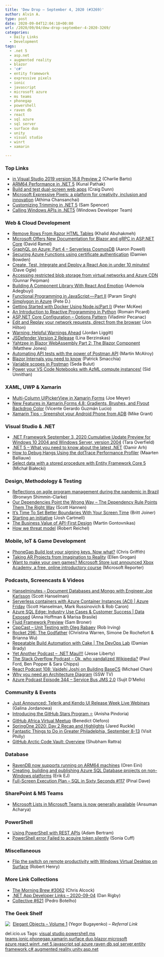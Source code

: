 ```yaml
---
title: 'Dew Drop – September 4, 2020 (#3269)'
author: Alvin A.
type: post
date: 2020-09-04T12:04:18+00:00
url: /2020/09/04/dew-drop-september-4-2020-3269/
categories:
  - Daily Links
  - Development
tags:
  - .net 5
  - asp.net
  - augmented reality
  - blazor
  - 'c#'
  - entity framework
  - expressive pixels
  - ionic
  - javascript
  - microsoft azure
  - ms teams
  - phonegap
  - powershell
  - raven db
  - react
  - sql azure
  - sql server
  - surface duo
  - unity
  - visual studio
  - winrt
  - xamarin

---
```

### <a name="top"></a>Top Links

  * <a href="https://devblogs.microsoft.com/cppblog/bit-in-visual-studio-2019-version-16-8-preview-2/" target="_blank" rel="noopener noreferrer"><bit> in Visual Studio 2019 version 16.8 Preview 2</a> (Charlie Barto)
  * <a href="https://devblogs.microsoft.com/dotnet/arm64-performance-in-net-5/" target="_blank" rel="noopener noreferrer">ARM64 Performance in .NET 5</a> (Kunal Pathak)
  * <a href="https://devblogs.microsoft.com/surface-duo/build-and-test-dual-screen-web-apps/" target="_blank" rel="noopener noreferrer">Build and test dual-screen web apps</a> (Craig Dunn)
  * <a href="https://blogs.windows.com/windowsexperience/2020/09/03/microsoft-expressive-pixels-a-platform-for-creativity-inclusion-and-innovation/?WT.mc_id=DX_MVP4025064" target="_blank" rel="noopener noreferrer">Microsoft Expressive Pixels: a platform for creativity, inclusion and innovation</a> (Athima Chansanchai)
  * <a href="https://devblogs.microsoft.com/dotnet/customizing-trimming-in-net-core-5/" target="_blank" rel="noopener noreferrer">Customizing Trimming in .NET 5</a> (Sam Spencer)
  * <a href="https://blogs.windows.com/windowsdeveloper/2020/09/03/calling-windows-apis-in-net5/?WT.mc_id=DX_MVP4025064" target="_blank" rel="noopener noreferrer">Calling Windows APIs in .NET5</a> (Windows Developer Team)



### <a name="web"></a>Web & Cloud Development

  * <a href="https://khalidabuhakmeh.com/remove-rows-from-razor-html-tables" target="_blank" rel="noopener noreferrer">Remove Rows From Razor HTML Tables</a> (Khalid Abuhakmeh)
  * <a href="https://visualstudiomagazine.com/articles/2020/09/03/blazor-grpc-docs.aspx" target="_blank" rel="noopener noreferrer">Microsoft Offers New Documentation for Blazor and gRPC in ASP.NET Core</a> (David Ramel)
  * <a href="https://www.aaron-powell.com/posts/2020-09-04-graphql-on-azure-part-4-serverless-comsosdb/" target="_blank" rel="noopener noreferrer">GraphQL on Azure: Part 4 &#8211; Serverless CosmosDB</a> (Aaron Powell)
  * <a href="https://damienbod.com/2020/09/04/securing-azure-functions-using-certificate-authentication/" target="_blank" rel="noopener noreferrer">Securing Azure Functions using certificate authentication</a> (Damien Bowden)
  * <a href="https://blog.scottlogic.com/2020/09/03/create-test-integrate-and-deploy-a-react-app-in-under-10-minutes.html" target="_blank" rel="noopener noreferrer">Create, Test, Integrate and Deploy a React App in under 10 minutes!</a> (Dave Ogle)
  * <a href="https://gunnarpeipman.com/access-restricted-blob-storage-from-azure-cdn/" target="_blank" rel="noopener noreferrer">Accessing restricted blob storage from virtual networks and Azure CDN</a> (Gunnar Peipman)
  * <a href="https://smashingmagazine.com/2020/09/component-library-react-emotion/" target="_blank" rel="noopener noreferrer">Building A Component Library With React And Emotion</a> (Ademola Adegbuyi)
  * <a href="https://codeburst.io/functional-programming-in-javascript-part-ii-984203a5aee9?source=rss----61061eb0c96b---4" target="_blank" rel="noopener noreferrer">Functional Programming in JavaScript — Part II</a> (Param Singh)
  * <a href="http://peted.azurewebsites.net/simplygon-in-azure/" target="_blank" rel="noopener noreferrer">Simplygon in Azure</a> (Pete D.)
  * <a href="https://www.docker.com/blog/getting-started-with-docker-using-node-jspart-i/" target="_blank" rel="noopener noreferrer">Getting Started with Docker Using Node.js(Part I)</a> (Peter McKee)
  * <a href="https://medium.com/swlh/an-introduction-to-reactive-programming-in-python-a9985e4c43b9?source=rss----f5af2b715248---4" target="_blank" rel="noopener noreferrer">An Introduction to Reactive Programming in Python</a> (Romain Picard)
  * <a href="https://code-maze.com/aspnet-configuration-options/" target="_blank" rel="noopener noreferrer">ASP.NET Core Configuration – Options Pattern</a> (Vladimir Pecanac)
  * <a href="https://jonhilton.net/debuggable-network-requests/" target="_blank" rel="noopener noreferrer">Edit and Replay your network requests, direct from the browser</a> (Jon Hilton)
  * <a href="https://kubernetes.io/blog/2020/09/03/warnings/" target="_blank" rel="noopener noreferrer">Warning: Helpful Warnings Ahead</a> (Jordan Liggitt)
  * <a href="https://www.preemptive.com/blog/article/1214-jsdefender-version-2-release/115-jsdefender" target="_blank" rel="noopener noreferrer">JSDefender Version 2 Release</a> (Lina Berzinskas)
  * <a href="http://feedproxy.google.com/~r/ExceptionNotFound/~3/BdViCUVygos/" target="_blank" rel="noopener noreferrer">Yahtzee in Blazor WebAssembly Part 2: The Blazor Component</a> (Matthew Jones)
  * <a href="https://blog.scottlogic.com/2020/09/04/Automating-tests-with-Postman-API.html" target="_blank" rel="noopener noreferrer">Automating API tests with the power of Postman API</a> (Martin McAlroy)
  * <a href="https://blog.ndepend.com/blazor-internals-you-need-to-know/" target="_blank" rel="noopener noreferrer">Blazor Internals you need to know</a> (Patrick Smacchia)
  * <a href="https://blog.scottlogic.com/2020/09/04/variableScopes.html" target="_blank" rel="noopener noreferrer">Variable scopes in Postman</a> (Seda Bulut)
  * <a href="https://techcommunity.microsoft.com/t5/azure-ai/power-your-vs-code-notebooks-with-azml-compute-instances/ba-p/1629630" target="_blank" rel="noopener noreferrer">Power your VS Code Notebooks with AzML compute instances!</a> (Sid Unnithan)



### <a name="silverlight"></a>XAML, UWP & Xamarin

  * <a href="https://iwritecodesometimes.net/2020/09/03/multi-column-uipickerview-in-xamarin-forms/" target="_blank" rel="noopener noreferrer">Multi-Column UIPickerView in Xamarin Forms</a> (Joe Meyer)
  * <a href="https://www.syncfusion.com/blogs/post/new-features-in-xamarin-forms-4-8-gradients-brushes-and-flyout-backdrop-color.aspx" target="_blank" rel="noopener noreferrer">New Features in Xamarin.Forms 4.8: Gradients, Brushes, and Flyout Backdrop Color</a> (Vicente Gerardo Guzmán Lucio)
  * <a href="https://www.mikegrant.org.uk/2020/09/03/xamarin-tips-screenshot-from-adb.html" target="_blank" rel="noopener noreferrer">Xamarin Tips &#8211; Sreenshot your Android Phone from ADB</a> (Mike Grant)



### <a name="dotnet"></a>Visual Studio & .NET

  * <a href="https://devblogs.microsoft.com/dotnet/net-framework-september-3-2020-cumulative-update-preview-for-windows-10-2004-and-windows-server-version-2004/" target="_blank" rel="noopener noreferrer">.NET Framework September 3, 2020 Cumulative Update Preview for Windows 10 2004 and Windows Server, version 2004</a> (Tara Overfield)
  * <a href="http://feedproxy.google.com/~r/netCurryRecentArticles/~3/xBesNOd3dAY/ShowArticle.aspx" target="_blank" rel="noopener noreferrer">.NET 5 &#8211; What you need to know about the latest .NET</a> (Damir Arh)
  * <a href="https://blog.jetbrains.com/dotnet/2020/09/03/how-to-debug-hangs-using-the-dottrace-performance-profiler/" target="_blank" rel="noopener noreferrer">How to Debug Hangs Using the dotTrace Performance Profiler</a> (Maarten Balliauw)
  * <a href="http://www.michalbialecki.com/2020/09/03/select-data-with-a-stored-procedure-with-entity-framework-core-5/?utm_source=rss&utm_medium=rss&utm_campaign=select-data-with-a-stored-procedure-with-entity-framework-core-5" target="_blank" rel="noopener noreferrer">Select data with a stored procedure with Entity Framework Core 5</a> (Michał Białecki)



### <a name="design"></a>Design, Methodology & Testing

  * <a href="https://www.thoughtworks.com/insights/blog/reflections-agile-program-management-during-pandemic-brazil" target="_blank" rel="noopener noreferrer">Reflections on agile program management during the pandemic in Brazil</a> (Bronwyn Shimmin-Clarke)
  * <a href="http://scotthannen.org/blog/2020/09/03/dependency-rule.html" target="_blank" rel="noopener noreferrer">Our Dependencies Point the Wrong Way &#8211; The Dependency Rule Points Them The Right Way</a> (Scott Hannen)
  * <a href="https://blog.trello.com/screen-time-boundaries" target="_blank" rel="noopener noreferrer">It&#8217;s Time To Set Better Boundaries With Your Screen Time</a> (Britt Joiner)
  * <a href="https://slack.engineering/starting-an-initiative/?utm_source=rss&utm_medium=rss&utm_campaign=starting-an-initiative" target="_blank" rel="noopener noreferrer">Starting an initiative</a> (Josh Cartmell)
  * <a href="https://auth0.com/blog/the-business-value-of-api-first-design/" target="_blank" rel="noopener noreferrer">The Business Value of API-First Design</a> (Martin Gontovnikas)
  * <a href="https://github.blog/2020-09-02-how-we-threat-model/" target="_blank" rel="noopener noreferrer">How we threat model</a> (Robert Reichel)



### <a name="mobile"></a>Mobile, IoT & Game Development

  * <a href="https://ionicframework.com/blog/phonegap-build-lost-your-signing-keys-now-what/" target="_blank" rel="noopener noreferrer">PhoneGap Build lost your signing keys. Now what?</a> (Chris Griffith)
  * <a href="https://blogs.unity3d.com/2020/09/03/taking-ar-projects-from-imagination-to-reality/" target="_blank" rel="noopener noreferrer">Taking AR Projects from Imagination to Reality</a> (Ellen Grogan)
  * <a href="https://news.microsoft.com/en-gb/2020/09/04/want-to-make-your-own-games-microsoft-store-just-announced-xbox-academy-a-free-online-introductory-course/" target="_blank" rel="noopener noreferrer">Want to make your own games? Microsoft Store just announced Xbox Academy, a free, online introductory course</a> (Microsoft Reporter)



### <a name="podcasts"></a>Podcasts, Screencasts & Videos

  * <a href="https://hanselminutes.simplecast.com/episodes/document-databases-and-mongo-with-engineer-joe-karlsson-CClizVe0" target="_blank" rel="noopener noreferrer">Hanselminutes &#8211; Document Databases and Mongo with Engineer Joe Karlsson</a> (Scott Hanselman)
  * <a href="https://channel9.msdn.com/Shows/Azure-Friday/Serverless-containers-with-Azure-Container-Instances-ACI?WT.mc_id=DX_MVP4025064" target="_blank" rel="noopener noreferrer">Serverless containers with Azure Container Instances (ACI) | Azure Friday</a> (Scott Hanselman, Mark Russinovich & Rob Caron)
  * <a href="https://channel9.msdn.com/Shows/Data-Exposed/Azure-SQL-Edge-Industry-Use-Cases--Customer-Success?WT.mc_id=DX_MVP4025064" target="_blank" rel="noopener noreferrer">Azure SQL Edge: Industry Use Cases & Customer Success | Data Exposed</a> (Anna Hoffman & Marisa Brasile)
  * <a href="https://www.youtube.com/watch?v=OeyehOX3iS0&feature=youtu.be&ab_channel=Microsoft365Developer" target="_blank" rel="noopener noreferrer">Fluid Framework Preview</a> (Sam Broner)
  * <a href="https://cppcast.libsyn.com/unit-testing-with-oleg-rabaev" target="_blank" rel="noopener noreferrer">CppCast &#8211; Unit Testing with Oleg Rabaev</a> (Rob Irving)
  * <a href="http://relay.fm/rocket/296" target="_blank" rel="noopener noreferrer">Rocket 296: The Godfather</a> (Christina Warren, Simone De Rochefort & Brianna Wu)
  * <a href="https://channel9.msdn.com/Shows/DevOps-Lab/Repeatable-Build-Automation-with-Cake?WT.mc_id=DX_MVP4025064" target="_blank" rel="noopener noreferrer">Repeatable Build Automation with Cake | The DevOps Lab</a> (Damian Brady)
  * <a href="http://feedproxy.google.com/~r/JesseLiberty-SilverlightGeek/~3/lplfCkKomCE/" target="_blank" rel="noopener noreferrer">Yet Another Podcast &#8211; .NET Maui!!!</a> (Jesse Liberty)
  * <a href="https://the-stack-overflow-podcast.simplecast.com/episodes/ok-who-vandalized-wikipedia-BYknioDr" target="_blank" rel="noopener noreferrer">The Stack Overflow Podcast &#8211; Ok, who vandalized Wikipedia?</a> (Paul Ford, Ben Popper & Sara Chipps)
  * <a href="https://reactpodcast.com/episodes/108-t5ZseGvu" target="_blank" rel="noopener noreferrer">React Podcast 108: Vaidehi Joshi on Building BaseCS</a> (Michael Chan)
  * <a href="http://www.youtube.com/watch?v=ek8ArrOfJxA" target="_blank" rel="noopener noreferrer">Why you need an Architecture Diagram</a> (SSW TV)
  * <a href="http://azpodcast.azurewebsites.net/post/Episode-344-Service-Bus-JMS-20" target="_blank" rel="noopener noreferrer">Azure Podcast Episode 344 &#8211; Service Bus JMS 2.0</a> (Sujit D&#8217;Mello)



### <a name="events"></a>Community & Events

  * <a href="https://feeds.telerik.com/link/10828/13855350/telerik-and-kendo-ui-r3-2020-live-webinars" target="_blank" rel="noopener noreferrer">Just Announced: Telerik and Kendo UI Release Week Live Webinars</a> (Galina Jordanowa)
  * <a href="https://github.blog/2020-09-03-introducing-the-github-stars-program/" target="_blank" rel="noopener noreferrer">Introducing the GitHub Stars Program ⭐️</a> (Anisha Pindoria)
  * <a href="https://github.blog/2020-09-03-github-africa-virtual-meetup/" target="_blank" rel="noopener noreferrer">GitHub Africa Virtual Meetup</a> (Benedict Oleforo)
  * <a href="https://tanzu.vmware.com/content/home-page/springone-2020-day-2-recap-and-highlights" target="_blank" rel="noopener noreferrer">SpringOne 2020: Day 2 Recap and Highlights</a> (Jared Ruckle)
  * <a href="https://www.uwishunu.com/2020/09/fantastic-things-to-do-in-greater-philadelphia-september-8-13/" target="_blank" rel="noopener noreferrer">Fantastic Things to Do in Greater Philadelphia, September 8-13</a> (Visit Philly)
  * <a href="https://hackernoon.com/github-arctic-code-vault-overview-eed3tgm?source=rss" target="_blank" rel="noopener noreferrer">GitHub Arctic Code Vault: Overview</a> (Shubham Rattra)



### <a name="sql"></a>Database

  * <a href="http://feedproxy.google.com/~r/AyendeRahien/~3/JICgxN_DwhQ/ravendb-now-supports-running-on-arm64-machines" target="_blank" rel="noopener noreferrer">RavenDB now supports running on ARM64 machines</a> (Oren Eini)
  * <a href="http://feedproxy.google.com/~r/ErikejBlogsAboutSqlCompactnetAndRelatedStuff/~3/i4IB6ujTSH0/creating-building-and-publishing-azure.html" target="_blank" rel="noopener noreferrer">Creating, building and publishing Azure SQL Database projects on non-Windows platforms</a> (Erik EJ)
  * <a href="https://blog.sqlauthority.com/2020/09/04/full-screen-execution-plan-sql-in-sixty-seconds-117/?utm_source=rss&utm_medium=rss&utm_campaign=full-screen-execution-plan-sql-in-sixty-seconds-117" target="_blank" rel="noopener noreferrer">Full-Screen Execution Plan – SQL in Sixty Seconds #117</a> (Pinal Dave)



### <a name="sp"></a>SharePoint & MS Teams

  * <a href="https://techcommunity.microsoft.com/t5/microsoft-teams-blog/microsoft-lists-in-microsoft-teams-is-now-generally-available/ba-p/1621979" target="_blank" rel="noopener noreferrer">Microsoft Lists in Microsoft Teams is now generally available</a> (Ansuman Acharya)



### <a name="ps"></a>PowerShell

  * <a href="https://petri.com/using-powershell-with-rest-apis?utm_source=rss&utm_medium=rss&utm_campaign=using-powershell-with-rest-apis" target="_blank" rel="noopener noreferrer">Using PowerShell with REST APIs</a> (Adam Bertram)
  * <a href="https://techcommunity.microsoft.com/t5/itops-talk-blog/powershell-error-failed-to-acquire-token-silently/ba-p/1624483" target="_blank" rel="noopener noreferrer">PowerShell error Failed to acquire token silently</a> (Sonia Cuff)



### <a name="misc"></a>Miscellaneous

  * <a href="https://cloudblogs.microsoft.com/industry-blog/microsoft-in-business/technology/2020/09/03/flip-the-switch-on-remote-productivity-with-windows-virtual-desktop-on-surface/" target="_blank" rel="noopener noreferrer">Flip the switch on remote productivity with Windows Virtual Desktop on Surface</a> (Robert Henry)



### <a name="links"></a>More Link Collections

  * <a href="http://feedproxy.google.com/~r/ReflectivePerspective/~3/5dlHzFzIjpU/" target="_blank" rel="noopener noreferrer">The Morning Brew #3062</a> (Chris Alcock)
  * <a href="https://links.danrigby.com/2020/09/app-developer-links-2020-09-04/" target="_blank" rel="noopener noreferrer">.NET App Developer Links &#8211; 2020-09-04</a> (Dan Rigby)
  * <a href="http://feedproxy.google.com/~r/tympanus/~3/vF9Y8Q2NROY/" target="_blank" rel="noopener noreferrer">Collective #621</a> (Pedro Botelho)



### <a name="shelf"></a>The Geek Shelf

<a href="https://www.amazon.com/dp/1519166915/?tag=amavin-20" target="_blank" rel="noopener noreferrer"><img decoding="async" align="left" style="margin: 0px 5px 10px 0px; border: 0px currentcolor; border-image: none; float: left; display: inline; background-image: none;" src="https://m.media-amazon.com/images/I/41moXb5PntL._SS135_.jpg" border="0" /></a>&nbsp;<a href="https://www.amazon.com/dp/1519166915/?tag=amavin-20" target="_blank" rel="noopener noreferrer">Elegant Objects &#8211; Volume 1</a> (Yegor Bugayenko) _&#8211; Referral Link_







<div class="wlWriterEditableSmartContent" id="scid:77ECF5F8-D252-44F5-B4EB-D463C5396A79:a7bfe6e7-fc55-435a-81e9-75d5232d1bcc" style="margin: 0px; padding: 0px; float: none; display: inline;">
  del.icio.us Tags: <a href="http://del.icio.us/popular/visual+studio" rel="tag">visual studio</a>,<a href="http://del.icio.us/popular/powershell" rel="tag">powershell</a>,<a href="http://del.icio.us/popular/ms+teams" rel="tag">ms teams</a>,<a href="http://del.icio.us/popular/ionic" rel="tag">ionic</a>,<a href="http://del.icio.us/popular/phonegap" rel="tag">phonegap</a>,<a href="http://del.icio.us/popular/xamarin" rel="tag">xamarin</a>,<a href="http://del.icio.us/popular/surface+duo" rel="tag">surface duo</a>,<a href="http://del.icio.us/popular/blazor" rel="tag">blazor</a>,<a href="http://del.icio.us/popular/microsoft+azure" rel="tag">microsoft azure</a>,<a href="http://del.icio.us/popular/react" rel="tag">react</a>,<a href="http://del.icio.us/popular/winrt" rel="tag">winrt</a>,<a href="http://del.icio.us/popular/.net+5" rel="tag">.net 5</a>,<a href="http://del.icio.us/popular/javascript" rel="tag">javascript</a>,<a href="http://del.icio.us/popular/sql+azure" rel="tag">sql azure</a>,<a href="http://del.icio.us/popular/raven+db" rel="tag">raven db</a>,<a href="http://del.icio.us/popular/sql+server" rel="tag">sql server</a>,<a href="http://del.icio.us/popular/entity+framework" rel="tag">entity framework</a>,<a href="http://del.icio.us/popular/c%23" rel="tag">c#</a>,<a href="http://del.icio.us/popular/augmented+reality" rel="tag">augmented reality</a>,<a href="http://del.icio.us/popular/unity" rel="tag">unity</a>,<a href="http://del.icio.us/popular/asp.net" rel="tag">asp.net</a>
</div>